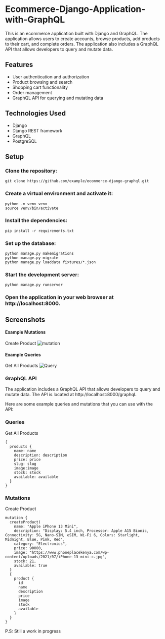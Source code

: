 # Ecommerce-Django-Application-with-GraphQL
This is an ecommerce application built with Django and GraphQL. The application allows users to create accounts, browse products, add products to their cart, and complete orders. The application also includes a GraphQL API that allows developers to query and mutate data.

## Features
- User authentication and authorization
- Product browsing and search
- Shopping cart functionality
- Order management
- GraphQL API for querying and mutating data
## Technologies Used
- Django
- Django REST framework
- GraphQL
- PostgreSQL

## Setup
### Clone the repository:

```
git clone https://github.com/example/ecommerce-django-graphql.git
```

### Create a virtual environment and activate it:

```
python -m venv venv
source venv/bin/activate
```

### Install the dependencies:

```
pip install -r requirements.txt
```

### Set up the database:

```
python manage.py makemigrations
python manage.py migrate
python manage.py loaddata fixtures/*.json
```

### Start the development server:

```
python manage.py runserver
```

### Open the application in your web browser at http://localhost:8000.

## Screenshots
#### Example Mutations
Create Product
![mutation](https://user-images.githubusercontent.com/50916200/223346288-ae1ac952-d66f-4884-953f-40103651b127.JPG)

#### Example Queries
Get All Products
![Query](https://user-images.githubusercontent.com/50916200/223346459-13de1680-4804-4546-b4ab-c6745c85f76e.JPG)

### GraphQL API
The application includes a GraphQL API that allows developers to query and mutate data. The API is located at http://localhost:8000/graphql.

Here are some example queries and mutations that you can use with the API:

### Queries
Get All Products
```
{
  products {
    name: name
    description: description
    price: price
    slug: slug
    image:image
    stock: stock
    available: available
  }
}
```



### Mutations
Create Product
```
mutation {
  createProduct(
    name: "Apple iPhone 13 Mini", 
    description: "Display: 5.4 inch, Processor: Apple A15 Bionic, Connectivity: 5G, Nano-SIM, eSIM, Wi-Fi 6, Colors: Starlight, Midnight, Blue, Pink, Red", 
    category: "Electronics", 
    price: 90000, 
    image: "https://www.phoneplacekenya.com/wp-content/uploads/2021/07/iPhone-13-mini-c.jpg", 
    stock: 21,
    available: true
  ) 
  {
    product {
      id
      name
      description
      price
      image
      stock
      available
    }
  }
}
```

P.S: Still a work in progress
